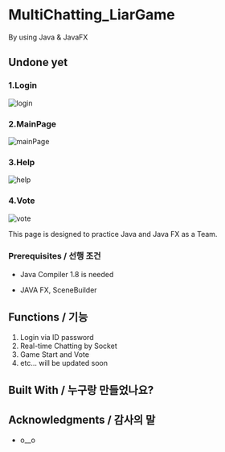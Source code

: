 # MultiChatting_LiarGame
By using Java &amp; JavaFX

## Undone yet

### 1.Login
![login](https://img1.daumcdn.net/thumb/R1280x0/?scode=mtistory2&fname=https%3A%2F%2Fblog.kakaocdn.net%2Fdn%2FbswIqw%2FbtrctubWmNG%2F0mOBPbrsMuNn4i90fvJd00%2Fimg.png)
### 2.MainPage
![mainPage](https://img1.daumcdn.net/thumb/R1280x0/?scode=mtistory2&fname=https%3A%2F%2Fblog.kakaocdn.net%2Fdn%2FcvFGwO%2Fbtrcs7HIj6i%2F7KJD2vbELWBeTGjxL08dn1%2Fimg.png)
### 3.Help 
![help](https://img1.daumcdn.net/thumb/R1280x0/?scode=mtistory2&fname=https%3A%2F%2Fblog.kakaocdn.net%2Fdn%2FbfKG7d%2FbtrcA2xZQnv%2Fhvbk5DLlRuyeCKG6Yr8Qhk%2Fimg.png)
### 4.Vote
![vote](https://img1.daumcdn.net/thumb/R1280x0/?scode=mtistory2&fname=https%3A%2F%2Fblog.kakaocdn.net%2Fdn%2F7ksT2%2FbtrcwwUf8Ps%2FqDkBtkLKYD24oqLnBuU9KK%2Fimg.png)

This page is designed to practice Java and Java FX as a Team.



### Prerequisites / 선행 조건

- Java Compiler 1.8 is needed

- JAVA FX, SceneBuilder

## Functions / 기능

1. Login via ID password
2. Real-time Chatting by Socket
3. Game Start and Vote
4. etc... will be updated soon


## Built With / 누구랑 만들었나요?



## Acknowledgments / 감사의 말

* o__o
